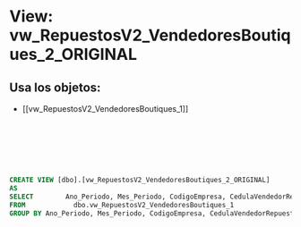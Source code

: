 # View: vw_RepuestosV2_VendedoresBoutiques_2_ORIGINAL

## Usa los objetos:
- [[vw_RepuestosV2_VendedoresBoutiques_1]]

```sql







CREATE VIEW [dbo].[vw_RepuestosV2_VendedoresBoutiques_2_ORIGINAL]
AS
SELECT        Ano_Periodo, Mes_Periodo, CodigoEmpresa, CedulaVendedorRepuestos, SUM(ValorBaseMostrador) AS ValorBaseMostrador, Centro
FROM            dbo.vw_RepuestosV2_VendedoresBoutiques_1
GROUP BY Ano_Periodo, Mes_Periodo, CodigoEmpresa, CedulaVendedorRepuestos, Centro







```
